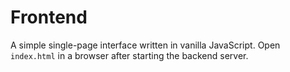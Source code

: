 # Frontend

A simple single-page interface written in vanilla JavaScript.
Open `index.html` in a browser after starting the backend server.
